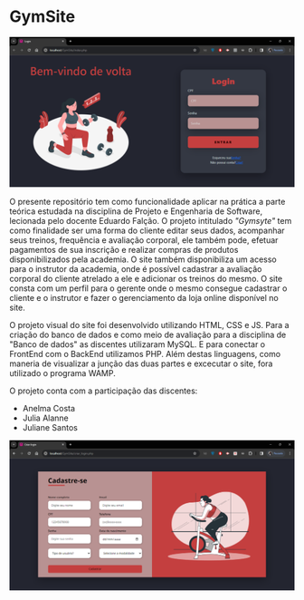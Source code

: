 # GymSite

![Login](imagens/login.png)

O presente repositório tem como funcionalidade aplicar na prática a parte teórica estudada na disciplina de Projeto e Engenharia de Software, lecionada pelo docente Eduardo Falção. O projeto intitulado _"Gymsyte"_ tem como finalidade ser uma forma do cliente editar seus dados, acompanhar seus treinos, frequência e avaliação corporal, ele também pode, efetuar pagamentos de sua inscrição e realizar compras de produtos disponibilizados pela academia. O site também disponibiliza um acesso para o instrutor da academia, onde é possível cadastrar a avaliação corporal do cliente atrelado a ele e adicionar os treinos do mesmo. O site consta com um perfil para o gerente onde o mesmo consegue cadastrar o cliente e o instrutor e fazer o gerenciamento da loja online disponível no site.

O projeto visual do site foi desenvolvido utilizando HTML, CSS e JS. Para a criação do banco de dados e como meio de avaliação para a disciplina de "Banco de dados" as discentes utilizaram MySQL. E para conectar o FrontEnd com o BackEnd utilizamos PHP. Além destas linguagens, como maneria de visualizar a junção das duas partes e excecutar o site, fora utilizado o programa WAMP.

O projeto conta com a participação das discentes:
+ Anelma Costa
+ Julia Alanne
+ Juliane Santos

![Tela de Cadastro](imagens/cadastro.png)
